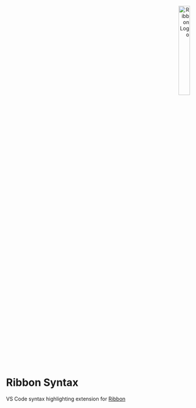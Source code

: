 <p align=right><img alt="Ribbon Logo" src="https://i.imgur.com/PvG16Rh.png" width=25%/></p>

# Ribbon Syntax

VS Code syntax highlighting extension for [Ribbon](https://github.com/ribbon-lang)

